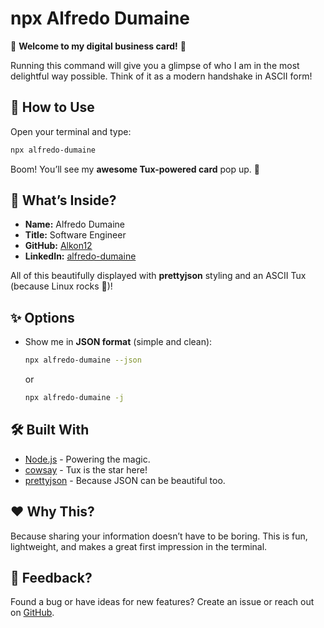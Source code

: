 # npx Alfredo Dumaine

🎉 **Welcome to my digital business card!** 🎉

Running this command will give you a glimpse of who I am in the most delightful way possible. Think of it as a modern handshake in ASCII form!

## 🚀 How to Use

Open your terminal and type:

```bash
npx alfredo-dumaine
```

Boom! You’ll see my **awesome Tux-powered card** pop up. 🐧

## 🎨 What’s Inside?

- **Name:** Alfredo Dumaine
- **Title:** Software Engineer
- **GitHub:** [Alkon12](https://github.com/Alkon12)
- **LinkedIn:** [alfredo-dumaine](https://www.linkedin.com/in/alfredo-dumaine/)

All of this beautifully displayed with **prettyjson** styling and an ASCII Tux (because Linux rocks 🐧)!

## ✨ Options

- Show me in **JSON format** (simple and clean):
  ```bash
  npx alfredo-dumaine --json
  ```
  or
  ```bash
  npx alfredo-dumaine -j
  ```

## 🛠️ Built With

- [Node.js](https://nodejs.org/) - Powering the magic.
- [cowsay](https://github.com/piuccio/cowsay) - Tux is the star here!
- [prettyjson](https://github.com/rafeca/prettyjson) - Because JSON can be beautiful too.

## ❤️ Why This?

Because sharing your information doesn’t have to be boring. This is fun, lightweight, and makes a great first impression in the terminal.

## 🎁 Feedback?

Found a bug or have ideas for new features? Create an issue or reach out on [GitHub](https://github.com/Alkon12).
